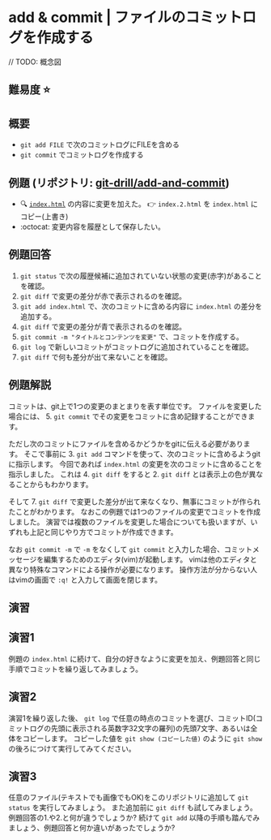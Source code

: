 # add & commit | ファイルのコミットログを作成する

// TODO: 概念図

## 難易度 :star:

## 概要

- `git add FILE` で次のコミットログにFILEを含める
- `git commit` でコミットログを作成する

## 例題 (リポジトリ: [git-drill/add-and-commit](https://github.com/git-drill/add-and-commit))

- :mag: [`index.html`](url) の内容に変更を加えた。 :point_right: `index.2.html` を `index.html` にコピー(上書き)
- :octocat: 変更内容を履歴として保存したい。

## 例題回答

1. `git status` で次の履歴候補に追加されていない状態の変更(赤字)があることを確認。
2. `git diff` で変更の差分が赤で表示されるのを確認。
3. `git add index.html` で、次のコミットに含める内容に `index.html` の差分を追加する。
4. `git diff` で変更の差分が青で表示されるのを確認。
5. `git commit -m "タイトルとコンテンツを変更"` で、コミットを作成する。
6. `git log` で新しいコミットがコミットログに追加されていることを確認。
7. `git diff` で何も差分が出て来ないことを確認。

## 例題解説

コミットは、git上で1つの変更のまとまりを表す単位です。
ファイルを変更した場合には、 5. `git commit` でその変更をコミットに含め記録することができます。

ただし次のコミットにファイルを含めるかどうかをgitに伝える必要があります。
そこで事前に 3. `git add` コマンドを使って、次のコミットに含めるようgitに指示します。
今回であれば `index.html` の変更を次のコミットに含めることを指示しました。
これは 4. `git diff` をすると 2. `git diff` とは表示上の色が異なることからもわかります。

そして 7. `git diff` で変更した差分が出て来なくなり、無事にコミットが作られたことがわかります。
なおこの例題では1つのファイルの変更でコミットを作成しました。
演習では複数のファイルを変更した場合についても扱いますが、いずれも上記と同じやり方でコミットが作成できます。

なお `git commit -m` で `-m` をなくして `git commit` と入力した場合、コミットメッセージを編集するためのエディタ(vim)が起動します。
vimは他のエディタと異なり特殊なコマンドによる操作が必要になります。
操作方法が分からない人はvimの画面で `:q!` と入力して画面を閉じます。

## 演習

## 演習1

例題の `index.html` に続けて、自分の好きなように変更を加え、例題回答と同じ手順でコミットを繰り返してみましょう。

## 演習2

演習1を繰り返した後、 `git log` で任意の時点のコミットを選び、コミットID(コミットログの先頭に表示される英数字32文字の羅列)の先頭7文字、あるいは全体をコピーします。
コピーした値を `git show (コピーした値)` のように `git show` の後ろにつけて実行してみてください。

## 演習3

任意のファイル(テキストでも画像でもOK)をこのリポジトリに追加して `git status` を実行してみましょう。
また追加前に `git diff` も試してみましょう。
例題回答の1.や2.と何が違うでしょうか?
続けて `git add` 以降の手順も踏んでみましょう、例題回答と何か違いがあったでしょうか?

